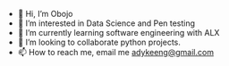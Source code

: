 - 👋 Hi, I’m Obojo
- 👀 I’m interested in Data Science and Pen testing
- 🌱 I’m currently learning software engineering with ALX
- 💞️ I’m looking to collaborate python projects.
- 📫 How to reach me, email me adykeeng@gmail.com

<!---
Obojo/Obojo is a ✨ special ✨ repository because its `README.md` (this file) appears on your GitHub profile.
You can click the Preview link to take a look at your changes.
--->
